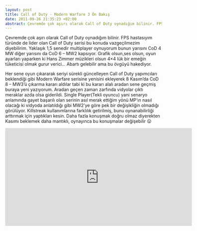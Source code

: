 ```yaml
---
layout: post
title: Call of Duty - Modern Warfare 3 Ön Bakış
date: 2011-09-26 21:35:23 +02:00
abstract: Çevremde çok aşırı olarak Call of Duty oynadığım bilinir. FPS hastasıyım türünde de lider olan Call of Duty serisi bu konuda ...
---
```


Çevremde çok aşırı olarak Call of Duty oynadığım bilinir. FPS hastasıyım türünde de lider olan Call of Duty serisi bu konuda vazgeçilmezim diyebilirim. Yaklaşık 1,5 senedir multiplayer oynuyorum bunun yarısını CoD 4 MW diğer yarısını da CoD 6 – MW2 kapsıyor. Grafik olsun,ses olsun, oyun ayarları yaparken ki Hans Zimmer müzikleri olsun 4×4 lük bir emeğin tüketicisi olmak gurur verici… Abartı gelebilir ama bu övgüyü hakediyor.

Her sene oyun çıkararak seriyi sürekli güncelleyen Call of Duty yapımcıları beklendiği gibi Modern Warfare serisine yenisini ekleyerek 8 Kasım’da CoD 8 – MW3’ü çıkarma kararı aldılar tabi ki bu kararı alalı aradan sene geçmiş buraya yeni yazıyorum. Aradan geçen zaman zarfında vidyolar çıktı meraklar azda olsa giderildi. Single Player(Tekli oyuncu) yani senaryo anlamında  gayet başarılı olan serinin asıl merak ettiğim yönü MP’ın nasıl olacağı ki vidyoda anlatıldığı gibi MW2’ye göre pek bir değişikliğin olmadığı görülüyor. Killstreak kullanımlarına farklılık getirilmiş, bunu oynanabilirliği arttırmak için yaptıkları kesin. Daha fazla konuşmak doğru olmaz diyerekten Kasımı beklemek daha mantıklı, oynayınca bu konuşmalar değişebilir 😛

<iframe width="600" height="315" src="https://www.youtube.com/embed/kuOCCeXlszw" frameborder="0" allowfullscreen></iframe>
